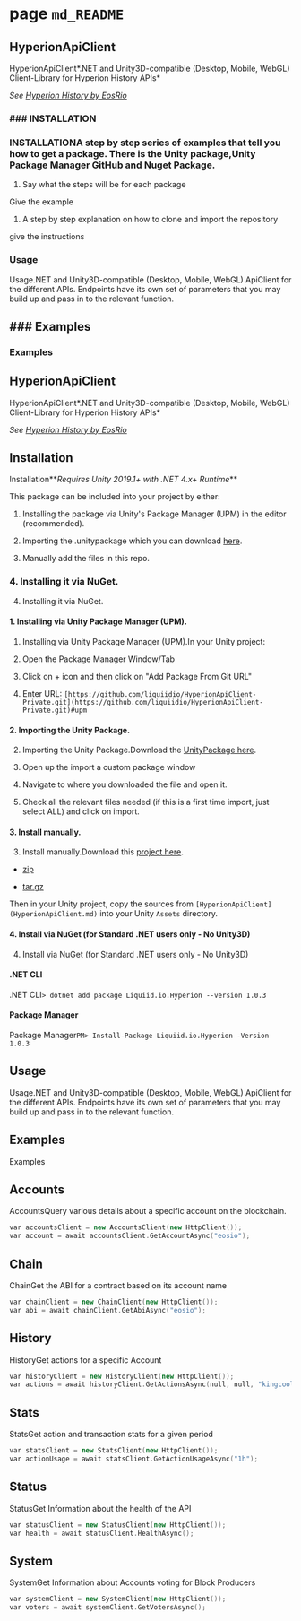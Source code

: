 # page `md_README` 

[](https://github.com/liquiidio/HyperionApiClient-Private/actions/workflows/dotnet-build.yml)[](https://github.com/liquiidio/HyperionApiClient-Private/actions/workflows/dotnet-test.yml)

## HyperionApiClient
HyperionApiClient*.NET and Unity3D-compatible (Desktop, Mobile, WebGL) Client-Library for Hyperion History APIs*

*See [Hyperion History by EosRio](https://eosrio.io/hyperion/)*

### ### INSTALLATION
### INSTALLATIONA step by step series of examples that tell you how to get a package. There is the Unity package,Unity Package Manager GitHub and Nuget Package.

1. Say what the steps will be for each package

Give the example

1. A step by step explanation on how to clone and import the repository

give the instructions

### Usage
Usage.NET and Unity3D-compatible (Desktop, Mobile, WebGL) ApiClient for the different APIs. Endpoints have its own set of parameters that you may build up and pass in to the relevant function.

## ### Examples
### Examples

## HyperionApiClient
HyperionApiClient*.NET and Unity3D-compatible (Desktop, Mobile, WebGL) Client-Library for Hyperion History APIs*

*See [Hyperion History by EosRio](https://eosrio.io/hyperion/)*

## Installation
Installation**_Requires Unity 2019.1+ with .NET 4.x+ Runtime_**

This package can be included into your project by either:

1. Installing the package via Unity's Package Manager (UPM) in the editor (recommended).

1. Importing the .unitypackage which you can download [here](https://github.com/liquiidio/HyperionApiClient-Private/releases/latest/download/hyperion.unitypackage).

1. Manually add the files in this repo. 

### 4. Installing it via NuGet.
4. Installing it via NuGet.

#### 1. Installing via Unity Package Manager (UPM).
1. Installing via Unity Package Manager (UPM).In your Unity project:

1. Open the Package Manager Window/Tab

1. Click on + icon and then click on "Add Package From Git URL"

1. Enter URL: `[https://github.com/liquiidio/HyperionApiClient-Private.git](https://github.com/liquiidio/HyperionApiClient-Private.git)#upm`

#### 2. Importing the Unity Package.
2. Importing the Unity Package.Download the [UnityPackage here](https://github.com/liquiidio/HyperionApiClient-Private/releases/latest/download/hyperion.unitypackage).

1. Open up the import a custom package window

1. Navigate to where you downloaded the file and open it.

1. Check all the relevant files needed (if this is a first time import, just select ALL) and click on import.

#### 3. Install manually.
3. Install manually.Download this [project here](https://github.com/liquiidio/HyperionApiClient-Private/releases/latest).

* [zip](https://github.com/liquiidio/HyperionApiClient-Private/archive/refs/tags/1.0.10.zip)

* [tar.gz](https://github.com/liquiidio/HyperionApiClient-Private/archive/refs/tags/1.0.10.tar.gz)

Then in your Unity project, copy the sources from `[HyperionApiClient](HyperionApiClient.md)` into your Unity `Assets` directory.

#### 4. Install via NuGet (for Standard .NET users only - No Unity3D)
4. Install via NuGet (for Standard .NET users only - No Unity3D)
#### .NET CLI
.NET CLI`> dotnet add package Liquiid.io.Hyperion --version 1.0.3`

#### Package Manager
Package Manager`PM> Install-Package Liquiid.io.Hyperion -Version 1.0.3`

## Usage
Usage.NET and Unity3D-compatible (Desktop, Mobile, WebGL) ApiClient for the different APIs. Endpoints have its own set of parameters that you may build up and pass in to the relevant function.

## Examples
Examples
## Accounts
AccountsQuery various details about a specific account on the blockchain. 
```cpp
var accountsClient = new AccountsClient(new HttpClient());
var account = await accountsClient.GetAccountAsync("eosio");
```

## Chain
ChainGet the ABI for a contract based on its account name 
```cpp
var chainClient = new ChainClient(new HttpClient());
var abi = await chainClient.GetAbiAsync("eosio");
```

## History
HistoryGet actions for a specific Account 
```cpp
var historyClient = new HistoryClient(new HttpClient());
var actions = await historyClient.GetActionsAsync(null, null, "kingcoolcorv");
```

## Stats
StatsGet action and transaction stats for a given period 
```cpp
var statsClient = new StatsClient(new HttpClient());
var actionUsage = await statsClient.GetActionUsageAsync("1h");
```

## Status
StatusGet Information about the health of the API 
```cpp
var statusClient = new StatusClient(new HttpClient());
var health = await statusClient.HealthAsync();
```

## System
SystemGet Information about Accounts voting for Block Producers 
```cpp
var systemClient = new SystemClient(new HttpClient());
var voters = await systemClient.GetVotersAsync();
```

